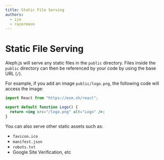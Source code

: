 ```yaml
---
title: Static File Serving
authors:
  - ije
  - razermoon
---
```


# Static File Serving

Aleph.js will serve any static files in the `public` directory. Files inside the `public` directory can then be referenced by your code by using the base URL (`/`).

For example, if you add an image `public/logo.png`, the following code will access the image:

```jsx
import React from "https://esm.sh/react";

export default function Logo() {
  return <img src="/logo.png" alt="Logo" />;
}
```

You can also serve other static assets such as:

- `favicon.ico`
- `manifest.json`
- `robots.txt`
- Google Site Verification, etc
